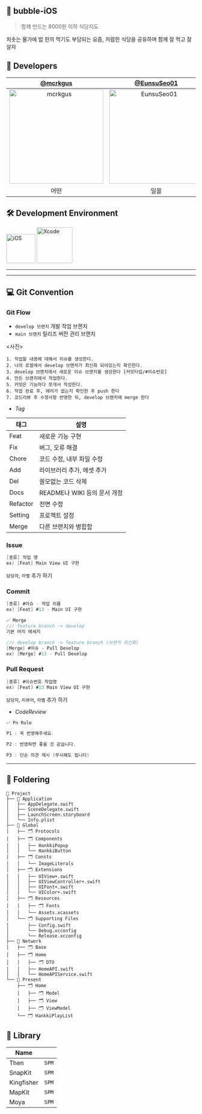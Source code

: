 ## 🍚 bubble-iOS
> 함께 만드는 8000원 이하 식당지도

치솟는 물가에 밥 한끼 먹기도 부담되는 요즘, 저렴한 식당을 공유하며 함께 잘 먹고 잘 살자


## 🍎 Developers
| [@mcrkgus](https://github.com/mcrkgus) | [@EunsuSeo01](https://github.com/EunsuSeo01) | [@shimseohyun](https://github.com/shimseohyun) |
|:---:|:---:|:---:|
|<img width="250" alt="mcrkgus" src="https://github.com/Team-Hankki/hankki-iOS/assets/117021241/d69ab5be-5879-48f7-8310-0c8322500d29">|<img width="250" alt="EunsuSeo01" src="https://github.com/Team-Hankki/hankki-iOS/assets/117021241/939cad7d-bffc-4de3-a8b5-b437b9789324">|<img width="250" alt="shimseohyun" src="https://github.com/Team-Hankki/hankki-iOS/assets/117021241/44849665-870d-422b-90e0-7c7e71443ff8">|
|어떤|일을|할까|


## 🛠 Development Environment
<img width="77" alt="iOS" src="https://img.shields.io/badge/iOS-17.0+-silver"> <img width="95" alt="Xcode" src="https://img.shields.io/badge/Xcode-15.3+-blue">

---
----

## 💻 Git Convention
### Git Flow
- `develop 브랜치` 개발 작업 브랜치
- `main 브랜치` 릴리즈 버전 관리 브랜치

<사진>

```
1. 작업할 내용에 대해서 이슈를 생성한다.
2. 나의 로컬에서 develop 브랜치가 최신화 되어있는지 확인한다.
3. develop 브랜치에서 새로운 이슈 브랜치를 생성한다 [커밋타입/#이슈번호]
4. 만든 브랜치에서 작업한다.
5. 커밋은 기능마다 쪼개서 작성한다.
6. 작업 완료 후, 에러가 없는지 확인한 후 push 한다
7. 코드리뷰 후 수정사항 반영한 뒤, develop 브랜치에 merge 한다
```

- *Tag*

| 태그      | 설명                                      |
|-----------|-------------------------------------------|
| Feat      | 새로운 기능 구현                           |
| Fix       | 버그, 오류 해결                            |
| Chore     | 코드 수정, 내부 파일 수정                   |
| Add       | 라이브러리 추가, 에셋 추가                 |
| Del       | 쓸모없는 코드 삭제                         |
| Docs      | README나 WIKI 등의 문서 개정                |
| Refactor  | 전면 수정                                  |
| Setting   | 프로젝트 설정                              |
| Merge     | 다른 브랜치와 병합함                       |

### Issue
```Swift
[종류] 작업 명
ex) [Feat] Main View UI 구현
```
`담당자`, `라벨` 추가 하기

### Commit
```Swift
[종류] #이슈 - 작업 이름
ex) [Feat] #13 - Main UI 구현

✅ Merge
/// feature branch -> develop
기본 머지 메세지

/// develop branch -> feature branch (브랜치 최신화)
[Merge] #이슈 - Pull Develop
ex) [Merge] #13 - Pull Develop
```

### Pull Request
```Swift
[종류] #이슈번호 작업명
ex) [Feat] #13 Main View UI 구현
```
`담당자`, `리뷰어`, `라벨` 추가 하기

- *CodeReview*
```Swift
✅ Pn Rule

P1 : 꼭 반영해주세요. 

P2 : 반영하면 좋을 것 같습니다. 

P3 : 단순 의견 제시 (무시해도 됩니다)
```

----
## 📂 Foldering
```
📁 Project
├── 📁 Application
│   ├── AppDelegate.swift
│   ├── SceneDelegate.swift
│   ├── LaunchScreen.storyboard
│   └── Info.plist
├── 📁 Global
│   ├── 🗂️ Protocols
│   ├── 🗂️ Components
│   │   ├── HankkiPopup
│   │   └── HankkiButton
│   ├── 🗂️ Consts
│   │   └── ImageLiterals
│   ├── 🗂️ Extensions
│   │   ├── UIView+.swift
│   │   ├── UIViewController+.swift
│   │   ├── UIFont+.swift
│   │   └── UIColor+.swift
│   ├── 🗂️ Resources
│   │   ├── 🗂️ Fonts
│   │   └── Assets.xcassets
│   └── 🗂️ Supporting Files
│       ├── Config.swift
│       └── Debug.xcconfig
│       └── Release.xcconfig
├── 📁 Network
│   ├── 🗂️ Base
│   ├── 🗂️ Home
│   │   ├── 🗂️ DTO
│   │   ├── HomeAPI.swift
│   │   └── HomeAPIService.swift
└── 📁 Present
    ├── 🗂️ Home
    │   ├── 🗂️ Model
    │   ├── 🗂️ View
    │   ├── 🗂️ ViewModel
    └── 🗂️ HankkiPlayList
```

## 🎁 Library
| Name         |          |
| ------------ |  :-----: |
| Then         |   `SPM`  |
| SnapKit      |  `SPM`  |
| Kingfisher   |  `SPM`  |
| MapKit      | `SPM`  |
| Moya         |  `SPM`  |
